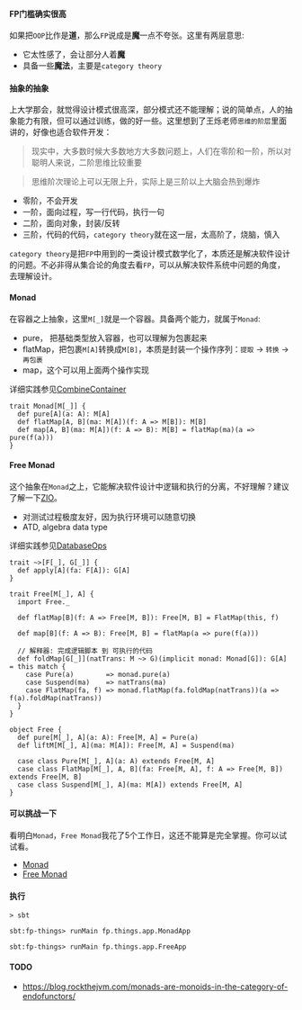 #### FP门槛确实很高
如果把`OOP`比作是**道**，那么`FP`说成是**魔**一点不夸张。这里有两层意思:
- 它太性感了，会让部分人着**魔**
- 具备一些**魔法**，主要是`category theory`

#### 抽象的抽象
上大学那会，就觉得设计模式很高深，部分模式还不能理解；说的简单点，人的抽象能力有限，但可以通过训练，做的好一些。这里想到了王烁老师`思维的阶层`里面讲的，好像也适合软件开发：
> 现实中，大多数时候大多数地方大多数问题上，人们在零阶和一阶，所以对聪明人来说，二阶思维比较重要

> 思维阶次理论上可以无限上升，实际上是三阶以上大脑会热到爆炸

- 零阶，不会开发
- 一阶，面向过程，写一行代码，执行一句
- 二阶，面向对象，封装/反转
- 三阶，代码的代码，`category theory`就在这一层，太高阶了，烧脑，慎入

`category theory`是把`FP`中用到的一类设计模式数学化了，本质还是解决软件设计的问题。不必非得从集合论的角度去看`FP`，可以从解决软件系统中问题的角度，去理解设计。


#### Monad
在容器之上抽象，这里`M[_]`就是一个容器。具备两个能力，就属于`Monad`:
- pure， 把基础类型放入容器，也可以理解为包裹起来
- flatMap，把包裹`M[A]`转换成`M[B]`，本质是封装一个操作序列：`提取` -> `转换` -> `再包裹`
- map，这个可以用上面两个操作实现

详细实践参见[CombineContainer](./src/main/scala/fp/things/app/CombineContainer.scala)
```
trait Monad[M[_]] {
  def pure[A](a: A): M[A]
  def flatMap[A, B](ma: M[A])(f: A => M[B]): M[B]
  def map[A, B](ma: M[A])(f: A => B): M[B] = flatMap(ma)(a => pure(f(a)))
}
```

#### Free Monad
这个抽象在`Monad`之上，它能解决软件设计中逻辑和执行的分离，不好理解？建议了解一下[ZIO](https://zio.dev/reference/)。
- 对测试过程极度友好，因为执行环境可以随意切换
- ATD, algebra data type

详细实践参见[DatabaseOps](./src/main/scala/fp/things/app/DatabaseOps.scala)
```
trait ~>[F[_], G[_]] {
  def apply[A](fa: F[A]): G[A]
}

trait Free[M[_], A] {
  import Free._

  def flatMap[B](f: A => Free[M, B]): Free[M, B] = FlatMap(this, f)

  def map[B](f: A => B): Free[M, B] = flatMap(a => pure(f(a)))

  // 解释器: 完成逻辑脚本 到 可执行的代码
  def foldMap[G[_]](natTrans: M ~> G)(implicit monad: Monad[G]): G[A] = this match {
    case Pure(a)        => monad.pure(a)
    case Suspend(ma)    => natTrans(ma)
    case FlatMap(fa, f) => monad.flatMap(fa.foldMap(natTrans))(a => f(a).foldMap(natTrans))
  }
}

object Free {
  def pure[M[_], A](a: A): Free[M, A] = Pure(a)
  def liftM[M[_], A](ma: M[A]): Free[M, A] = Suspend(ma)

  case class Pure[M[_], A](a: A) extends Free[M, A]
  case class FlatMap[M[_], A, B](fa: Free[M, A], f: A => Free[M, B]) extends Free[M, B]
  case class Suspend[M[_], A](ma: M[A]) extends Free[M, A]
}
```

#### 可以挑战一下
看明白`Monad`，`Free Monad`我花了5个工作日，这还不能算是完全掌握。你可以试试看。
- [Monad](https://blog.rockthejvm.com/monads/)
- [Free Monad](https://blog.rockthejvm.com/free-monad/)

#### 执行
```
> sbt

sbt:fp-things> runMain fp.things.app.MonadApp

sbt:fp-things> runMain fp.things.app.FreeApp
```

#### TODO
- https://blog.rockthejvm.com/monads-are-monoids-in-the-category-of-endofunctors/